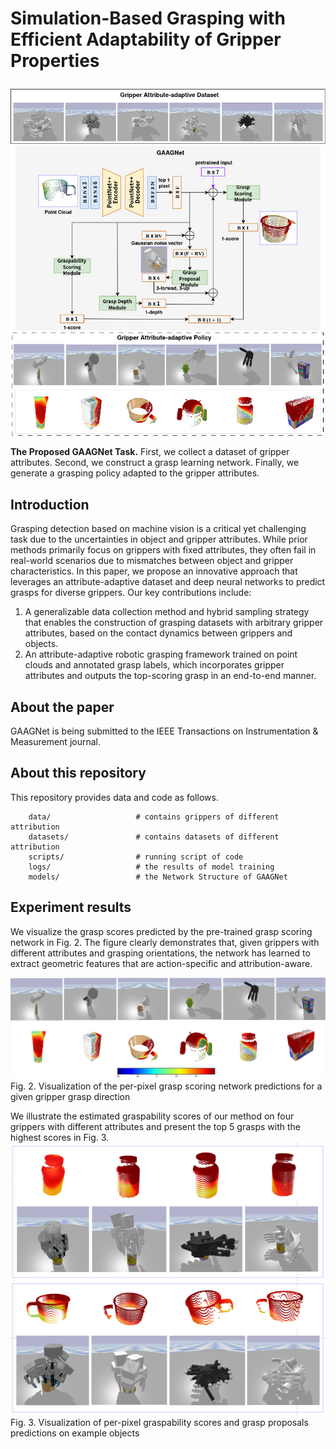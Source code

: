 # Simulation-Based Grasping with Efficient Adaptability of Gripper Properties


![Overview](/images/fig1.jpg)


**The Proposed GAAGNet Task.** First, we collect a dataset of gripper attributes. Second, we construct a grasp learning network. Finally, we generate a grasping policy adapted to the gripper attributes.

## Introduction
Grasping detection based on machine vision is a critical yet challenging task due to the uncertainties in object and gripper attributes. While prior methods primarily focus on grippers with fixed attributes, they often fail in real-world scenarios due to mismatches between object and gripper characteristics. In this paper, we propose an innovative approach that leverages an attribute-adaptive dataset and deep neural networks to predict grasps for diverse grippers. Our key contributions include:
1) A generalizable data collection method and hybrid sampling strategy that enables the construction of grasping datasets with arbitrary gripper attributes, based on the contact dynamics between grippers and objects.
2) An attribute-adaptive robotic grasping framework trained on point clouds and annotated grasp labels, which incorporates gripper attributes and outputs the top-scoring grasp in an end-to-end manner.



## About the paper

GAAGNet is being submitted to the IEEE Transactions on Instrumentation & Measurement journal.

## About this repository

This repository provides data and code as follows.


```
    data/                   # contains grippers of different attribution
    datasets/               # contains datasets of different attribution
    scripts/                # running script of code
    logs/                   # the results of model training
    models/                 # the Network Structure of GAAGNet
```

##  Experiment results
We visualize the grasp scores predicted by the pre-trained grasp scoring network in Fig. 2. The figure clearly demonstrates that, given grippers with different attributes and grasping orientations, the network has learned to extract geometric features that are action-specific and attribution-aware. 

![Overview](/images/fig5.jpg)
Fig. 2. Visualization of the per-pixel grasp scoring network predictions for a given gripper grasp direction


We illustrate the estimated graspability scores of our method on four grippers with different attributes and present the top 5 grasps with the highest scores in Fig. 3. 
![Overview](/images/fig6.png)
Fig. 3. Visualization of per-pixel graspability scores and grasp proposals predictions on example objects